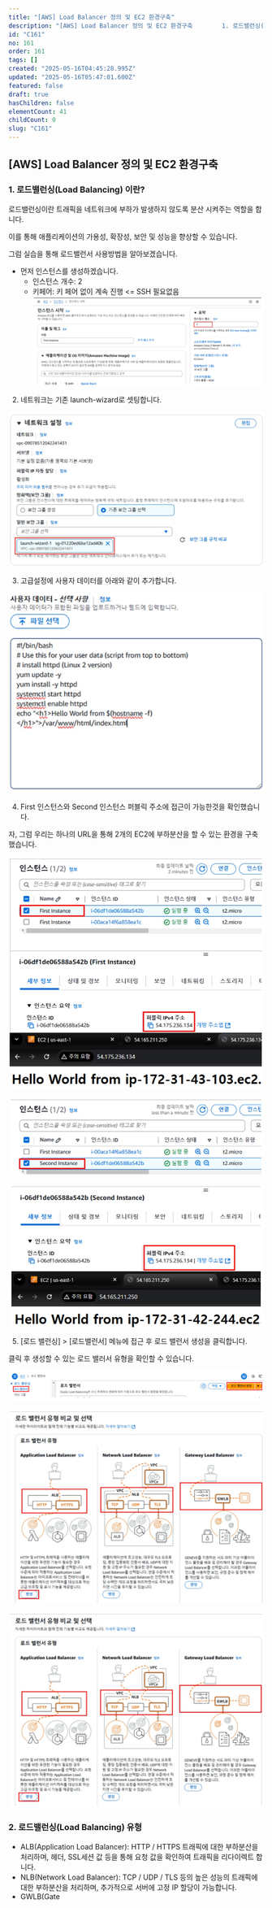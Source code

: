 ```yaml
---
title: "[AWS] Load Balancer 정의 및 EC2 환경구축"
description: "[AWS] Load Balancer 정의 및 EC2 환경구축        1. 로드밸런싱(Load Balancing) 이란?  로드밸런싱이란 트래픽을 네트워크에 부하가 발생하지 않도록 분산 시켜주는 역할을 합니다.  이를 통해 애플리케이션의 가용성, 확장성, 보안..."
id: "C161"
no: 161
order: 161
tags: []
created: "2025-05-16T04:45:28.995Z"
updated: "2025-05-16T05:47:01.600Z"
featured: false
draft: true
hasChildren: false
elementCount: 41
childCount: 0
slug: "C161"
---
```


## [AWS] Load Balancer 정의 및 EC2 환경구축



### 1. 로드밸런싱(Load Balancing) 이란?

로드밸런싱이란 트래픽을 네트워크에 부하가 발생하지 않도록 분산 시켜주는 역할을 합니다.

이를 통해 애플리케이션의 가용성, 확장성, 보안 및 성능을 향상할 수 있습니다.



그럼 실습을 통해 로드밸런서 사용방법을 알아보겠습니다.

- 먼저 인스턴스를 생성하겠습니다.
  - 인스턴스 개수: 2
  - 키페어: 키 페어 없이 계속 진행 <= SSH 필요없음
![file](/images/6b803857adf01384864484f9deeb5685.jpg)



2. 네트워크는 기존 launch-wizard로 셋팅합니다.

![file](/images/ebc1798e04a6a50f65fb82baada7f2a3.jpg)



3. 고급설정에 사용자 데이터를 아래와 같이 추가합니다.

![file](/images/e35d9bf54467283fae4990e20501a006.jpg)



4. First 인스턴스와 Second 인스턴스 퍼블릭 주소에 접근이 가능한것을 확인했습니다.

자, 그럼 우리는 하나의 URL을 통해 2개의 EC2에 부하분산을 할 수 있는 환경을 구축했습니다.

![file](/images/75074950a490a97317bb80e55c0d449a.jpg)



![file](/images/f1534b35745c2a15be1b1310570f9bb4.jpg)



![file](/images/190e989736d577a84461a28b27f2b381.jpg)



5. [로드 밸런싱] > [로드밸런서] 메뉴에 접근 후 로드 밸런서 생성을 클릭합니다.

클릭 후 생성할 수 있는 로드 밸러서 유형을 확인할 수 있습니다.

![file](/images/b4f6778247d90877874958cbd283a04a.jpg)



![file](/images/4f85cac6f48db3d7391e57a12bd57f15.jpg)



![file](/images/b4ddfee3e6788acdd12160f9cc60b557.jpg)



### 2. 로드밸런싱(Load Balancing) 유형

- ALB(Application Load Balancer): HTTP / HTTPS 트래픽에 대한 부하분산을 처리하며, 헤더, SSL세션 값 등을 통해 요청 값을 확인하여 트래픽을 리다이렉트 합니다. 
- NLB(Network Load Balancer): TCP / UDP / TLS 등의 높은 성능의 트래픽에 대한 부하분산을 처리하며, 추가적으로 서버에 고정 IP 할당이 가능합니다. 
- GWLB(Gate
